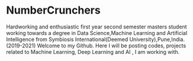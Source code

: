 # NumberCrunchers
Hardworking and enthusiastic first year second semester masters student working towards a degree in Data Science,Machine Learning and Artificial Intelligence from Symbiosis International(Deemed University),Pune,India.(2019-2021)
Welcome to my Github. Here I will be posting codes, projects related to Machine Learning, Deep Learning and AI , I am working with.
